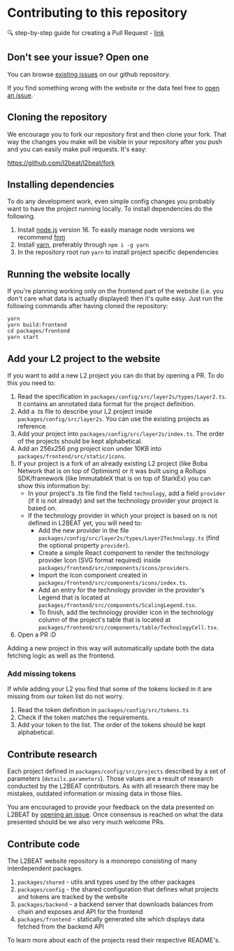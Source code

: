# Contributing to this repository

🔍 step-by-step guide for creating a Pull Request - [link](https://www.notion.so/l2beat/How-to-add-milestones-0e8684a83c3c48ce8bc7b605d9c9a1bf)

## Don't see your issue? Open one

You can browse [existing issues](https://github.com/l2beat/l2beat/issues) on our github repository.

If you find something wrong with the website or the data feel free to [open an issue](https://github.com/l2beat/l2beat/issues/new).

## Cloning the repository

We encourage you to fork our repository first and then clone your fork. That way the changes you make will be visible in your repository after you push and you can easily make pull requests. It's easy:

https://github.com/l2beat/l2beat/fork

## Installing dependencies

To do any development work, even simple config changes you probably want to have the project running locally. To install dependencies do the following.

1. Install [node.js](https://nodejs.org/en/) version 16. To easily manage node versions we recommend [fnm](https://github.com/Schniz/fnm)
2. Install [yarn](https://classic.yarnpkg.com/en/docs/install#debian-stable), preferably through `npm i -g yarn`
3. In the repository root run `yarn` to install project specific dependencies

## Running the website locally

If you're planning working only on the frontend part of the website (i.e. you don't care what data is actually displayed) then it's quite easy. Just run the following commands after having cloned the repository:

```
yarn
yarn build:frontend
cd packages/frontend
yarn start
```

## Add your L2 project to the website

If you want to add a new L2 project you can do that by opening a PR. To do this you need to:

1. Read the specification in `packages/config/src/layer2s/types/Layer2.ts`. It contains an annotated data format for the project definition.
2. Add a .ts file to describe your L2 project inside `packages/config/src/layer2s`. You can use the existing projects as reference.
3. Add your project into `packages/config/src/layer2s/index.ts`. The order of the projects should be kept alphabetical.
4. Add an 256x256 png project icon under 10KB into `packages/frontend/src/static/icons`.
5. If your project is a fork of an already existing L2 project (like Boba Network that is on top of Optimism) or it was built using a Rollups SDK/framework (like ImmutableX that is on top of StarkEx) you can show this information by:
   - In your project's .ts file find the field `technology`, add a field `provider` (if it is not already) and set the technology provider your project is based on.
   - If the technology provider in which your project is based on is not defined in L2BEAT yet, you will need to:
     - Add the new provider in the file `packages/config/src/layer2s/types/Layer2Technology.ts` (find the optional property `provider`).
     - Create a simple React component to render the technology provider Icon (SVG format required) inside `packages/frontend/src/components/icons/providers`.
     - Import the Icon component created in `packages/frontend/src/components/icons/index.ts`.
     - Add an entry for the technology provider in the provider's Legend that is located at `packages/frontend/src/components/ScalingLegend.tsx`.
     - To finish, add the technology provider icon in the technology column of the project's table that is located at `packages/frontend/src/components/table/TechnologyCell.tsx`.
6. Open a PR :D

Adding a new project in this way will automatically update both the data fetching logic as well as the frontend.

### Add missing tokens

If while adding your L2 you find that some of the tokens locked in it are missing from our token list do not worry.

1. Read the token definition in `packages/config/src/tokens.ts`
2. Check if the token matches the requirements.
3. Add your token to the list. The order of the tokens should be kept alphabetical.

## Contribute research

Each project defined in `packages/config/src/projects` described by a set of parameters (`details.parameters`). Those values are a result of research conducted by the L2BEAT contributors. As with all research there may be mistakes, outdated information or missing data in those files.

You are encouraged to provide your feedback on the data presented on L2BEAT by [opening an issue](https://github.com/l2beat/l2beat/issues/new). Once consensus is reached on what the data presented should be we also very much welcome PRs.

## Contribute code

The L2BEAT website repository is a monorepo consisting of many interdependent packages.

1. `packages/shared` - utils and types used by the other packages
2. `packages/config` - the shared configuration that defines what projects and tokens are tracked by the website
3. `packages/backend` - a backend server that downloads balances from chain and exposes and API for the frontend
4. `packages/frontend` - statically generated site which displays data fetched from the backend API

To learn more about each of the projects read their respective README's.
